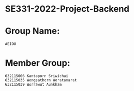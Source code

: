 # SE331-2022-Project-Backend
# Group Name:
```
AEIOU
```

# Member Group:
```
632115006 Kantaporn Sriwichai 
632115035 Wongsathorn Woratanarat 
632115039 Worrawut Aunkham 
```
